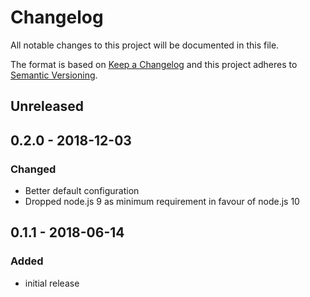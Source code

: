 # Changelog

All notable changes to this project will be documented in this file.

The format is based on [Keep a Changelog](http://keepachangelog.com/en/1.0.0/)
and this project adheres to [Semantic Versioning](http://semver.org/spec/v2.0.0.html).

## Unreleased

## 0.2.0 - 2018-12-03

### Changed

- Better default configuration
- Dropped node.js 9 as minimum requirement in favour of node.js 10

## 0.1.1 - 2018-06-14

### Added

- initial release
